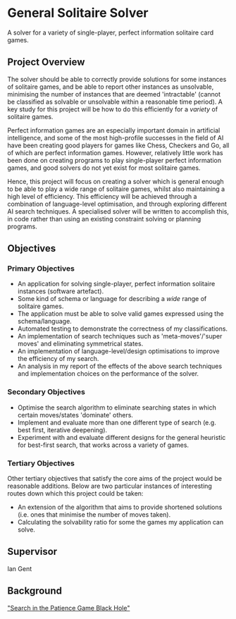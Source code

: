 # General Solitaire Solver
A solver for a variety of single-player, perfect
information solitaire card games.

## Project Overview

The solver should be able to correctly provide
solutions for some instances of solitaire games, and
be able to report other instances as unsolvable,
minimising the number of instances that are deemed
'intractable' (cannot be classified as solvable or
unsolvable within a reasonable time period). A key
study for this project will be how to do this
efficiently for a _variety_ of solitaire games.

Perfect information games are an especially
important domain in artificial intelligence, and
some of the most high-profile successes in the field
of AI have been creating good players for games like
Chess, Checkers and Go, all of which are perfect 
information games. However, relatively little work
has been done on creating programs to play
single-player perfect information games, and good
solvers do not yet exist for most solitaire games.

Hence, this project will focus on creating a solver
which is general enough to be able to play a wide
range of solitaire games, whilst also maintaining a
high level of efficiency. This efficiency will be
achieved through a combination of language-level
optimisation, and through exploring different AI
search techniques. A specialised solver will be
written to accomplish this, in code rather than
using an existing constraint solving or planning
programs.

## Objectives

### Primary Objectives
- An application for solving single-player, perfect
information solitaire instances (software artefact).
- Some kind of schema or language for describing a
_wide_ range of solitaire games.
- The application must be able to solve valid games 
expressed using the schema/language.
- Automated testing to demonstrate the correctness
of my classifications.
- An implementation of search techniques such as
'meta-moves'/'super moves' and eliminating
symmetrical states.
- An implementation of language-level/design
optimisations to improve the efficiency of my
search.
- An analysis in my report of the effects of the
above search techniques and implementation choices
on the performance of the solver.

### Secondary Objectives

- Optimise the search algorithm to eliminate
searching states in which certain moves/states
'dominate' others.
- Implement and evaluate more than one different
type of search (e.g. best first, iterative
deepening).
- Experiment with and evaluate different designs
for the general heuristic for best-first search,
that works across a variety of games.

### Tertiary Objectives

Other tertiary objectives that satisfy the core
aims of the project would be reasonable
additions. Below are two particular instances of
interesting routes down which this project could
be taken:

- An extension of the algorithm that aims to
provide shortened solutions (i.e. ones that
minimise the number of moves taken).
- Calculating the solvability ratio for some the
games my application can solve.

## Supervisor

Ian Gent

## Background

["Search in the Patience Game Black Hole"](https://pn.host.cs.st-andrews.ac.uk/blackhole-revised-final.pdf)
